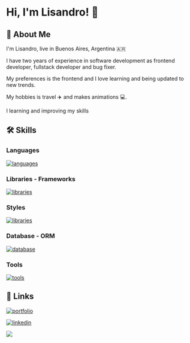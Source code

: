 
# Hi, I'm Lisandro! 👋

## 🚀 About Me

I'm Lisandro, live in Buenos Aires, Argentina 🇦🇷

I have two years of experience in software development as frontend developer, fullstack developer and bug fixer.

My preferences is the frontend and I love learning and being updated to new trends. 

My hobbies is travel ✈️ and makes animations 💻.

I learning and improving my skills
## 🛠 Skills

### Languages

[![languages](https://skillicons.dev/icons?i=html,css,js,typescript,py&perline=8)](https://skillicons.dev)

### Libraries - Frameworks

[![libraries](https://skillicons.dev/icons?i=react,remix,nextjs,redux,nodejs,express&perline=8)](https://skillicons.dev)

### Styles

[![libraries](https://skillicons.dev/icons?i=sass,bootstrap,materialui,tailwind,styledcomponents&perline=8)](https://skillicons.dev)

### Database - ORM

[![database](https://skillicons.dev/icons?i=mongo,mysql,sequelize,firebase,postgres,sqlite&perline=8)](https://skillicons.dev)

### Tools

[![tools](https://skillicons.dev/icons?i=vite,git,github,heroku,vercel,docker,regex&perline=8)](https://skillicons.dev)

## 🔗 Links

[![portfolio](https://img.shields.io/badge/my_portfolio-000?style=for-the-badge&logo=ko-fi&logoColor=white)](https://salvareschilisandro.vercel.app/)

[![linkedin](https://img.shields.io/badge/linkedin-0A66C2?style=for-the-badge&logo=linkedin&logoColor=white)](https://www.linkedin.com/in/salvareschilisandro/)

![](https://komarev.com/ghpvc/?username=Slisandro&color=gray&style=for-the-badge)

